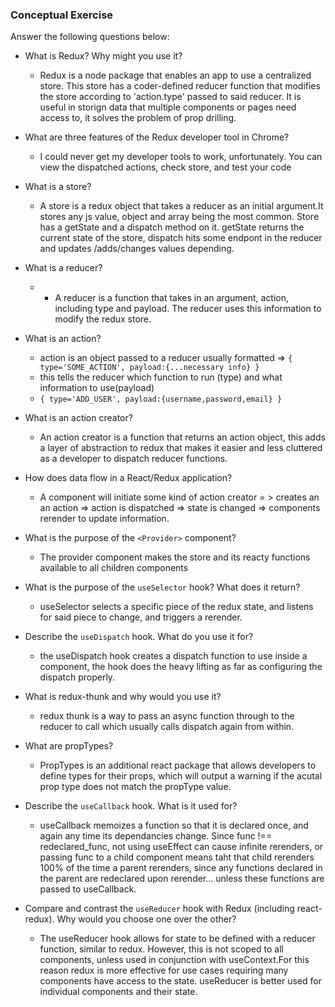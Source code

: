 ### Conceptual Exercise

Answer the following questions below:

- What is Redux? Why might you use it?
	- Redux is a node package that enables an app to use a centralized store. This store has a coder-defined reducer function that modifies the store according to 'action.type' passed to said reducer. It is useful in storign data that multiple components or pages need access to, it solves the problem of prop drilling.

- What are three features of the Redux developer tool in Chrome?
	- I could never get my developer tools to work, unfortunately. You can view the dispatched actions, check store, and test your code

- What is a store?
	- A store is a redux object that takes a reducer as an initial argument.It stores any js value, object and array being the most common. Store has a getState and a dispatch method on it. getState returns the current state of the store, dispatch hits some endpont in the reducer and updates /adds/changes values depending.

- What is a reducer?
	- - A reducer is a function that takes in an argument, action, including type and payload. The reducer uses this information to modify the redux store.

- What is an action?
	- action is an object passed to a reducer usually formatted => ``
	{
	type='SOME_ACTION', payload:{...necessary info}
	}
``
	- this tells the reducer which function to run (type) and what information to use(payload)
	- ``
	{
	type='ADD_USER', payload:{username,password,email}
	}
``

- What is an action creator?
	- An action creator is a function that returns an action object, this adds a layer of abstraction to redux that makes it easier and less cluttered as a developer to dispatch reducer functions.

- How does data flow in a React/Redux application?
	- A component will initiate some kind of action creator = > creates an an action => action is dispatched => state is changed => components rerender to update information.

- What is the purpose of the `<Provider>` component?
	- The provider component makes the store and its reacty functions available to all  children components

- What is the purpose of the `useSelector` hook? What does it return?
	- useSelector selects a specific piece of the redux state, and listens for said piece to change, and triggers a rerender.

- Describe the `useDispatch` hook. What do you use it for?
	- the useDispatch hook creates a dispatch function to use inside a component, the hook does the heavy lifting as far as configuring the dispatch properly.

- What is redux-thunk and why would you use it?
	- redux thunk is a way to pass an async function through to the reducer to call which usually calls dispatch again from within.

- What are propTypes?
	- PropTypes is an additional react package that allows developers to define types for their props, which will output a warning if the acutal prop type does not match the propType value.

- Describe the `useCallback` hook.  What is it used for?
	- useCallback memoizes a function so that it is declared once, and again any time its dependancies change. Since func !== redeclared_func, not using useEffect can cause infinite rerenders, or passing func to a child component means taht that child rerenders 100% of the time a parent rerenders, since any functions declared in the parent are redeclared upon rerender... unless these functions are passed to useCallback.

- Compare and contrast the `useReducer` hook with Redux (including react-redux).  Why would you choose one over the other?
	- The useReducer hook allows for state to be defined with a reducer function, similar to redux. However, this is not scoped to all components, unless used in conjunction with useContext.For this reason redux is more effective for use cases requiring many components have access to the state. useReducer is better used for individual components and their state.